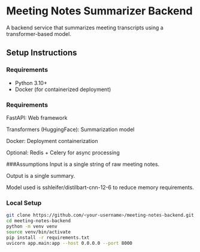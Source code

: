 # Meeting Notes Summarizer Backend

A backend service that summarizes meeting transcripts using a transformer-based model.

## Setup Instructions

### Requirements

- Python 3.10+
- Docker (for containerized deployment)


### Requirements
FastAPI: Web framework

Transformers (HuggingFace): Summarization model

Docker: Deployment containerization

Optional: Redis + Celery for async processing


###Assumptions
Input is a single string of raw meeting notes.

Output is a single summary.

Model used is sshleifer/distilbart-cnn-12-6 to reduce memory requirements.


### Local Setup

```bash
git clone https://github.com/<your-username>/meeting-notes-backend.git
cd meeting-notes-backend
python -m venv venv
source venv/bin/activate
pip install -r requirements.txt
uvicorn app.main:app --host 0.0.0.0 --port 8000



